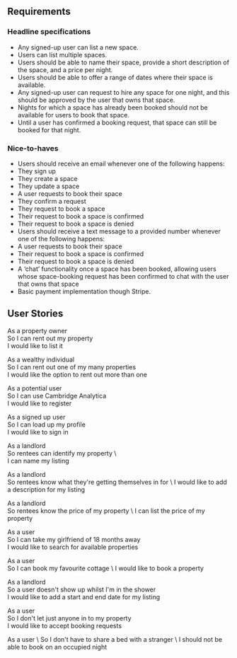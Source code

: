 ## Requirements

### Headline specifications

- Any signed-up user can list a new space.
- Users can list multiple spaces.
- Users should be able to name their space, provide a short description of the space, and a price per night.
- Users should be able to offer a range of dates where their space is available.
- Any signed-up user can request to hire any space for one night, and this should be approved by the user that owns that space.
- Nights for which a space has already been booked should not be available for users to book that space.
- Until a user has confirmed a booking request, that space can still be booked for that night.

### Nice-to-haves

- Users should receive an email whenever one of the following happens:
 - They sign up
 - They create a space
 - They update a space
 - A user requests to book their space
 - They confirm a request
 - They request to book a space
 - Their request to book a space is confirmed
 - Their request to book a space is denied
- Users should receive a text message to a provided number whenever one of the following happens:
 - A user requests to book their space
 - Their request to book a space is confirmed
 - Their request to book a space is denied
- A ‘chat’ functionality once a space has been booked, allowing users whose space-booking request has been confirmed to chat with the user that owns that space
- Basic payment implementation though Stripe.

## User Stories

As a property owner \
So I can rent out my property \
I would like to list it 

As a wealthy individual \
So I can rent out one of my many properties \
I would like the option to rent out more than one 

As a potential user \
So I can use Cambridge Analytica \
I would like to register 

As a signed up user \
So I can load up my profile \
I would like to sign in 

As a landlord \
So rentees can identify my property \    
I can name my listing 

As a landlord \
So rentees know what they're getting themselves in for \ 
I would like to add a description for my listing

As a landlord \
So rentees know the price of my property \ 
I can list the price of my property 

As a user \
So I can take my girlfriend of 18 months away \
I would like to search for available properties 

As a user \
So I can book my favourite cottage \ 
I would like to book a property

As a landlord \
So a user doesn't show up whilst I'm in the shower \
I would like to add a start and end date for my listing

As a user \
So I don't let just anyone in to my property \
I would like to accept booking requests 

As a user \ 
So I don't have to share a bed with a stranger \ 
I should not be able to book on an occupied night 



